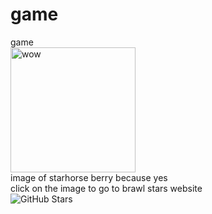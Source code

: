 # game
game
<br>
<a href="https://supercell.com/en/games/brawlstars/"><img src="https://drive.google.com/uc?export=view&id=1gTDzfhz4aFl2lCDTvbFf1Io6CPNh8JZl" alt="wow" width="200"/></a><br>
image of starhorse berry because yes
<br>click on the image to go to brawl stars website<br>
![GitHub Stars](https:img.shields.io/badge/:hello)
